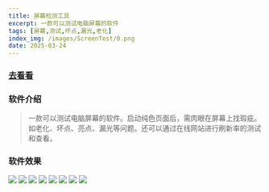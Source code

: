 ```yaml
---
title: 屏幕检测工具
excerpt: 一款可以测试电脑屏幕的软件
tags: [屏幕,测试,坏点,漏光,老化]
index_img: /images/ScreenTest/0.png
date: 2025-03-24
---
```


### [去看看](https://item.taobao.com/item.htm?id=903206568605)

### 软件介绍
>一款可以测试电脑屏幕的软件。启动纯色页面后，需肉眼在屏幕上找瑕疵。如老化、坏点、亮点、漏光等问题。还可以通过在线网站进行刷新率的测试和查看。

### 软件效果
![](/images/ScreenTest/1.png)
![](/images/ScreenTest/2.png)
![](/images/ScreenTest/3.jpeg)
![](/images/ScreenTest/4.jpg)
![](/images/ScreenTest/5.jpg)
![](/images/ScreenTest/6.webp)
![](/images/ScreenTest/7.jpeg)
![](/images/ScreenTest/8.jpg)